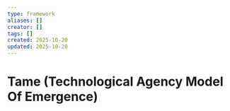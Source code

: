```yaml
---
type: framework
aliases: []
creator: []
tags: []
created: 2025-10-20
updated: 2025-10-20
---
```


# Tame (Technological Agency Model Of Emergence)


